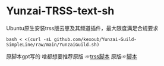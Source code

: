 # Yunzai-TRSS-text-sh
Ubuntu原生安装trss版云崽及其频道插件，最大限度满足合规要求  
```
bash < <(curl -sL github.com/kexoub/Yunzai-Guild-SimpleLine/raw/main/YunzaiGuild.sh)
```
原脚本gpt写的
啥都想要推荐原版 ☞[trss脚本](trss.me) 
原版☞[脚本](https://github.com/XuF163/Yunzai-Guild-SimpleLine/)
